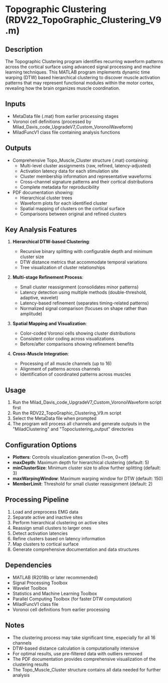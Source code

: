 # Topographic Clustering (RDV22_TopoGraphic_Clustering_V9.m)

## Description
The Topographic Clustering program identifies recurring waveform patterns across the cortical surface using advanced signal processing and machine learning techniques. This MATLAB program implements dynamic time warping (DTW) based hierarchical clustering to discover muscle activation patterns that may represent functional modules within the motor cortex, revealing how the brain organizes muscle coordination.

## Inputs
- MetaData file (.mat) from earlier processing stages
- Voronoi cell definitions (processed by Milad_Davis_code_UpgradeV7_Custom_VoronoiWaveform)
- MiladFuncV1 class file containing analysis functions

## Outputs
- Comprehensive Topo_Muscle_Cluster structure (.mat) containing:
  - Multi-level cluster assignments (raw, refined, latency-adjusted)
  - Activation latency data for each stimulation site
  - Cluster membership information and representative waveforms
  - Cross-channel signature patterns and their cortical distributions
  - Complete metadata for reproducibility
- PDF documentation showing:
  - Hierarchical cluster trees
  - Waveform plots for each identified cluster
  - Spatial mapping of clusters on the cortical surface
  - Comparisons between original and refined clusters

## Key Analysis Features
1. **Hierarchical DTW-based Clustering**:
   - Recursive binary splitting with configurable depth and minimum cluster size
   - DTW distance metrics that accommodate temporal variations
   - Tree visualization of cluster relationships

2. **Multi-stage Refinement Process**:
   - Small cluster reassignment (consolidates minor patterns)
   - Latency detection using multiple methods (double-threshold, adaptive, wavelet)
   - Latency-based refinement (separates timing-related patterns)
   - Normalized signal comparison (focuses on shape rather than amplitude)

3. **Spatial Mapping and Visualization**:
   - Color-coded Voronoi cells showing cluster distributions
   - Consistent color coding across visualizations
   - Before/after comparisons showing refinement benefits

4. **Cross-Muscle Integration**:
   - Processing of all muscle channels (up to 16)
   - Alignment of patterns across channels
   - Identification of coordinated patterns across muscles

## Usage
1. Run the Milad_Davis_code_UpgradeV7_Custom_VoronoiWaveform script first
2. Run the RDV22_TopoGraphic_Clustering_V9.m script
3. Select the MetaData file when prompted
4. The program will process all channels and generate outputs in the "MiladClustering" and "Topoclustering_output" directories

## Configuration Options
- **Plotters**: Controls visualization generation (1=on, 0=off)
- **maxDepth**: Maximum depth for hierarchical clustering (default: 5)
- **minClusterSize**: Minimum cluster size to allow further splitting (default: 3)
- **maxWarpingWindow**: Maximum warping window for DTW (default: 150)
- **MemberLimit**: Threshold for small cluster reassignment (default: 2)

## Processing Pipeline
1. Load and preprocess EMG data
2. Separate active and inactive sites
3. Perform hierarchical clustering on active sites
4. Reassign small clusters to larger ones
5. Detect activation latencies
6. Refine clusters based on latency information
7. Map clusters to cortical surface
8. Generate comprehensive documentation and data structures

## Dependencies
- MATLAB (R2018b or later recommended)
- Signal Processing Toolbox
- Wavelet Toolbox
- Statistics and Machine Learning Toolbox
- Parallel Computing Toolbox (for faster DTW computation)
- MiladFuncV1 class file
- Voronoi cell definitions from earlier processing

## Notes
- The clustering process may take significant time, especially for all 16 channels
- DTW-based distance calculation is computationally intensive
- For optimal results, use pre-filtered data with outliers removed
- The PDF documentation provides comprehensive visualization of the clustering results
- The Topo_Muscle_Cluster structure contains all data needed for further analysis